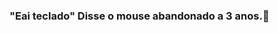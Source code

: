 ### "Eai teclado" Disse o mouse abandonado a 3 anos.👋

<!--
**YuriJin12/YuriJin12** is a ✨ _special_ ✨ repository because its `README.md` (this file) appears on your GitHub profile.

Here are some ideas to get you started:

- 🔭
- 🌱 I’m currently learning HTML, CSS, JAVASCRIPT, REACT, TYPESCRIPT, NODE.
- 🤔 I’m looking for help with 👆
- 💬 Ask me about: O que quiser. Aqui a pergunta é em inglês e a resposta em português.
## - 📫 How to reach me: Igual ao luva, INACANÇÁVEL.
- ⚡ Fun fact: ;
-->

